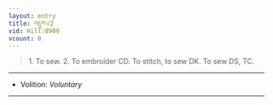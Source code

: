 ```yaml
---
layout: entry
title: འདྲུབ་√2
vid: Hill:0909
vcount: 0
---
```

> 1\. To sew\. 2\. To embroider CD\. To stitch, to sew DK\. To sew DS, TC\.

---
* Volition: _Voluntary_

---

